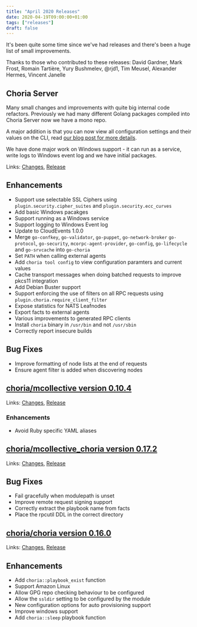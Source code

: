 ```yaml
---
title: "April 2020 Releases"
date: 2020-04-19T09:00:00+01:00
tags: ["releases"]
draft: false
---
```


It's been quite some time since we've had releases and there's been a huge list of small improvements.

Thanks to those who contributed to these releases: David Gardner, Mark Frost, Romain Tartière, Yury Bushmelev, @rjd1, Tim Meusel, Alexander Hermes, Vincent Janelle

<!--more-->
## Choria Server

Many small changes and improvements with quite big internal code refactors. Previously we had many different Golang packages compiled into Choria Server now we have a mono repo.

A major addition is that you can now view all configuration settings and their values on the CLI, read [our blog post for more details](https://choria.io/blog/post/2020/02/13/configuration/).

We have done major work on Windows support - it can run as a service, write logs to Windows event log and we have initial packages.

Links: [Changes](https://github.com/choria-io/puppet-mcollective/compare/0.13.0...0.14.0), [Release](https://github.com/choria-io/puppet-mcollective/releases/tag/0.14.0)

## Enhancements

 * Support use selectable SSL Ciphers using `plugin.security.cipher_suites` and `plugin.security.ecc_curves`
 * Add basic Windows pacakges
 * Support running as a Windows service
 * Support logging to Windows Event log
 * Update to CloudEvents 1.0.0
 * Merge `go-confkey`, `go-validator`, `go-puppet`, `go-network-broker` `go-protocol`, `go-security`, `mcorpc-agent-provider`, `go-config`, `go-lifecycle` and `go-srvcache` into `go-choria`
 * Set `PATH` when calling external agents
 * Add `choria tool config` to view configuration paramters and current values
 * Cache transport messages when doing batched requests to improve pkcs11 integration
 * Add Debian Buster support
 * Support enforcing the use of filters on all RPC requests using `plugin.choria.require_client_filter`
 * Expose statistics for NATS Leafnodes
 * Export facts to external agents
 * Various improvements to generated RPC clients
 * Install `choria` binary in `/usr/bin` and not `/usr/sbin`
 * Correctly report insecure builds

## Bug Fixes

 * Improve formatting of node lists at the end of requests
 * Ensure agent filter is added when discovering nodes
  
## [choria/mcollective version 0.10.4](https://forge.puppet.com/choria/mcollective)

Links: [Changes](https://github.com/choria-io/puppet-mcollective/compare/0.10.3...0.10.4), [Release](https://forge.puppet.com/choria/mcollective/0.10.4/readme)

### Enhancements

 * Avoid Ruby specific YAML aliases
 
## [choria/mcollective_choria version 0.17.2](https://forge.puppet.com/choria/mcollective_choria)

Links: [Changes](https://github.com/choria-io/mcollective-choria/compare/0.17.1...0.17.2), [Release](https://forge.puppet.com/choria/mcollective_choria/0.17.2/readme)

## Bug Fixes

 * Fail gracefully when modulepath is unset
 * Improve remote request signing support
 * Correctly extract the playbook name from facts
 * Place the rpcutil DDL in the correct directory
 
## [choria/choria version 0.16.0](https://forge.puppet.com/choria/choria)

Links: [Changes](https://github.com/choria-io/puppet-choria/compare/0.15.0...0.16.0), [Release](https://forge.puppet.com/choria/choria/0.16.0/readme)

## Enhancements

 * Add `choria::playbook_exist` function
 * Support Amazon Linux
 * Allow GPG repo checking behaviour to be configured
 * Allow the `ssldir` setting to be configured by the module
 * New configuration options for auto provisioning support
 * Improve windows support
 * Add `choria::sleep` playbook function
